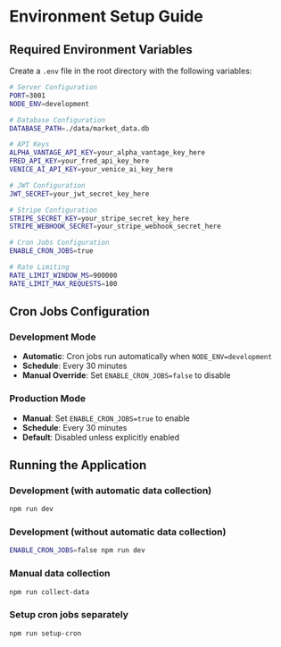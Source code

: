 # Environment Setup Guide

## Required Environment Variables

Create a `.env` file in the root directory with the following variables:

```bash
# Server Configuration
PORT=3001
NODE_ENV=development

# Database Configuration
DATABASE_PATH=./data/market_data.db

# API Keys
ALPHA_VANTAGE_API_KEY=your_alpha_vantage_key_here
FRED_API_KEY=your_fred_api_key_here
VENICE_AI_API_KEY=your_venice_ai_key_here

# JWT Configuration
JWT_SECRET=your_jwt_secret_key_here

# Stripe Configuration
STRIPE_SECRET_KEY=your_stripe_secret_key_here
STRIPE_WEBHOOK_SECRET=your_stripe_webhook_secret_here

# Cron Jobs Configuration
ENABLE_CRON_JOBS=true

# Rate Limiting
RATE_LIMIT_WINDOW_MS=900000
RATE_LIMIT_MAX_REQUESTS=100
```

## Cron Jobs Configuration

### Development Mode
- **Automatic**: Cron jobs run automatically when `NODE_ENV=development`
- **Schedule**: Every 30 minutes
- **Manual Override**: Set `ENABLE_CRON_JOBS=false` to disable

### Production Mode
- **Manual**: Set `ENABLE_CRON_JOBS=true` to enable
- **Schedule**: Every 30 minutes
- **Default**: Disabled unless explicitly enabled

## Running the Application

### Development (with automatic data collection)
```bash
npm run dev
```

### Development (without automatic data collection)
```bash
ENABLE_CRON_JOBS=false npm run dev
```

### Manual data collection
```bash
npm run collect-data
```

### Setup cron jobs separately
```bash
npm run setup-cron
```
